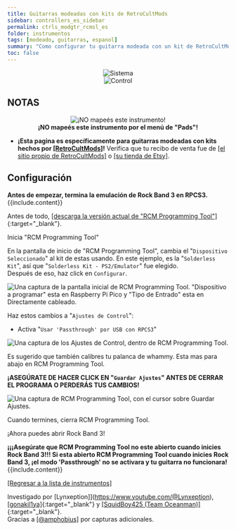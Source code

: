 ```yaml
---
title: Guitarras modeadas con kits de RetroCultMods
sidebar: controllers_es_sidebar
permalink: ctrls_modgtr_rcmsl_es
folder: instrumentos
tags: [modeado, guitarras, espanol]
summary: "Como configurar tu guitarra modeada con un kit de RetroCultMods en RPCS3."
toc: false
---
```


<div align="center"> <img src="https://rb3pc.milohax.org/images/instruments/plat/rcm.png" alt="Sistema" title="Sistema"></div>

<div align="center"> <img src="https://rb3pc.milohax.org/images/instruments/cont/rcmgtrs.png" alt="Control" title="Control"></div>

## NOTAS
<div align="center"> <img src="https://rb3pc.milohax.org/images/instruments/maps/rpcs3nomap.png" alt="¡NO mapeés este instrumento!" title="¡No uses Pads!"></div>
<div align="center"> <b>¡NO mapeés este instrumento por el menú de "Pads"!</b></div>

* **¡Esta pagina es específicamente para guitarras modeadas con kits hechos por [[RetroCultMods]](https://www.etsy.com/shop/RetroCultMods)!** Verifica que tu recibo de venta fue de [[el sitio propio de RetroCultMods]](https://shop.retrocultmods.com/) o [[su tienda de Etsy]](https://www.etsy.com/shop/RetroCultMods).

## Configuración

<div markdown="span" class="alert alert-info" role="alert"><i class="fa fa-info-circle"></i> <b>Antes de empezar, termina la emulación de Rock Band 3 en RPCS3.</b> {{include.content}}</div>

Antes de todo, [[descarga la versión actual de "RCM Programming Tool"]](https://retrocultmods.com/programming-tool/){:target="_blank"}.

Inicia "RCM Programming Tool"

En la pantalla de inicio de "RCM Programming Tool", cambia el "`Dispositivo Seleccionado`" al kit de estas usando. En este ejemplo, es la "`Solderless Kit`", así que "`Solderless Kit - PS2/Emulator`" fue elegido.  
Después de eso, haz click en `Configurar`.

![Una captura de la pantalla inicial de RCM Programming Tool. "Dispositivo a programar" esta en Raspberry Pi Pico y "Tipo de Entrado" esta en Directamente cableado.](https://rb3pc.milohax.org/images/instruments/xtra/rcm/seldevsles.png "RCM Programming Tool - Inicio")

Haz estos cambios a "`Ajustes de Control`":
* Activa "`Usar 'Passthrough' por USB con RPCS3`"

![Una captura de los Ajustes de Control, dentro de RCM Programming Tool.](https://rb3pc.milohax.org/images/instruments/xtra/rcm/consetes.png "RCM Programming Tool: Ajustes de Control")

Es sugerido que también calibres tu palanca de whammy. Esta mas para abajo en RCM Programming Tool.

**¡ASEGÚRATE DE HACER CLICK EN "`Guardar Ajustes`" ANTES DE CERRAR EL PROGRAMA O PERDERÁS TUS CAMBIOS!**

![Una captura de RCM Programming Tool, con el cursor sobre Guardar Ajustes.](https://rb3pc.milohax.org/images/instruments/xtra/rcm/savesles.png "RCM Programming Tool")

Cuando termines, cierra RCM Programming Tool.

¡Ahora puedes abrir Rock Band 3!

<div markdown="span" class="alert alert-danger" role="alert"><i class="fa fa-exclamation-circle"></i> <b>¡¡¡Asegúrate que RCM Programming Tool no este abierto cuando inicies Rock Band 3!!! Si esta abierto RCM Programming Tool cuando inicies Rock Band 3, ¡el modo 'Passthrough' no se activara y tu guitarra no funcionara! </b> {{include.content}}</div>

[[Regresar a la lista de instrumentos]](https://rb3pc.milohax.org/ctrls_es#lista-de-instrumentos)

Investigado por [Lynxeption]](https://www.youtube.com/@Lynxeption), [[gonakil1ya]](https://linktr.ee/Gonakil1ya){:target="_blank"} y [[SquidBoy425 (Team Oceanman)]](https://www.youtube.com/@teamOceanman343/videos){:target="_blank"}.  
Gracias a [[@amphobius]](https://twitter.com/amphobius) por capturas adicionales.